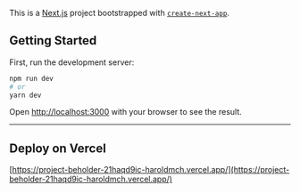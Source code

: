 This is a [Next.js](https://nextjs.org/) project bootstrapped with [`create-next-app`](https://github.com/vercel/next.js/tree/canary/packages/create-next-app).

## Getting Started

First, run the development server:

```bash
npm run dev
# or
yarn dev
```

Open [http://localhost:3000](http://localhost:3000) with your browser to see the result.

---

## Deploy on Vercel

[https://project-beholder-21haqd9ic-haroldmch.vercel.app/](https://project-beholder-21haqd9ic-haroldmch.vercel.app/)